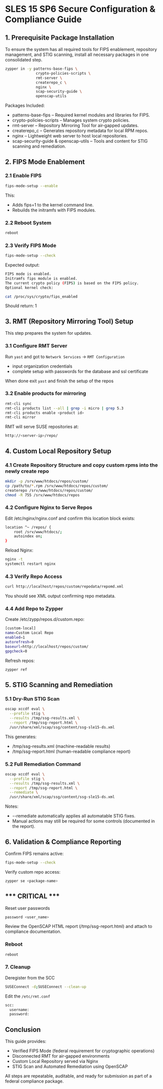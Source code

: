 # SLES 15 SP6 Secure Configuration & Compliance Guide

## 1. Prerequisite Package Installation
To ensure the system has all required tools for FIPS enablement, repository management, and STIG scanning, install all necessary packages in one consolidated step.

```bash
zypper in -y patterns-base-fips \
              crypto-policies-scripts \
              rmt-server \
              createrepo_c \
              nginx \
              scap-security-guide \
              openscap-utils
```
              
Packages Included:
* patterns-base-fips – Required kernel modules and libraries for FIPS.
* crypto-policies-scripts – Manages system crypto policies.
* rmt-server – Repository Mirroring Tool for air‑gapped updates.
* createrepo_c – Generates repository metadata for local RPM repos.
* nginx – Lightweight web server to host local repositories.
* scap-security-guide & openscap-utils – Tools and content for STIG scanning and remediation.

## 2. FIPS Mode Enablement
### 2.1 Enable FIPS
```bash
fips-mode-setup --enable
```
This:
* Adds fips=1 to the kernel command line.
* Rebuilds the initramfs with FIPS modules.

### 2.2 Reboot System
```bash
reboot
```

### 2.3 Verify FIPS Mode
```bash
fips-mode-setup --check
```
Expected output:

```bash
FIPS mode is enabled.
Initramfs fips module is enabled.
The current crypto policy (FIPS) is based on the FIPS policy.
Optional kernel check:
```

```bash
cat /proc/sys/crypto/fips_enabled
```
Should return: 1

## 3. RMT (Repository Mirroring Tool) Setup
This step prepares the system for updates.

### 3.1 Configure RMT Server
Run `yast` and got to `Network Services` -> `RMT Configuration`

* input organization credentials
* complete setup with passwords for the database and ssl certificate

When done exit `yast` and finish the setup of the repos

### 3.2 Enable products for mirroring
```bash
rmt-cli sync
rmt-cli products list --all | grep -i micro | grep 5.3
rmt-cli products enable <product id>
rmt-cli mirror
```

RMT will serve SUSE repositories at:
```bash
http://<server-ip>/repo/
```

## 4. Custom Local Repository Setup

### 4.1 Create Repository Structure and copy custom rpms into the newly create repo

```bash
mkdir -p /srv/www/htdocs/repos/custom/
cp /path/to/*.rpm /srv/www/htdocs/repos/custom/
createrepo /srv/www/htdocs/repos/custom/
chmod -R 755 /srv/www/htdocs/repos
```

### 4.2 Configure Nginx to Serve Repos
Edit /etc/nginx/nginx.conf and confirm this location block exists:
```bash
location ^~ /repos/ {
    root /srv/www/htdocs/;
    autoindex on;
}
```

Reload Nginx:
```bash
nginx -t
systemctl restart nginx
```

### 4.3 Verify Repo Access
```bash
curl http://localhost/repos/custom/repodata/repomd.xml
```
You should see XML output confirming repo metadata.

### 4.4 Add Repo to Zypper
Create /etc/zypp/repos.d/custom.repo:
```bash
[custom-local]
name=Custom Local Repo
enabled=1
autorefresh=0
baseurl=http://localhost/repos/custom/
gpgcheck=0
```

Refresh repos:
```bash
zypper ref
```

## 5. STIG Scanning and Remediation

### 5.1 Dry-Run STIG Scan
```bash
oscap xccdf eval \
  --profile stig \
  --results /tmp/ssg-results.xml \
  --report /tmp/ssg-report.html \
  /usr/share/xml/scap/ssg/content/ssg-sle15-ds.xml
```
This generates:
* /tmp/ssg-results.xml (machine-readable results)
* /tmp/ssg-report.html (human-readable compliance report)

### 5.2 Full Remediation Command
```bash
oscap xccdf eval \
  --profile stig \
  --results /tmp/ssg-results.xml \
  --report /tmp/ssg-report.html \
  --remediate \
  /usr/share/xml/scap/ssg/content/ssg-sle15-ds.xml
```
Notes:
* --remediate automatically applies all automatable STIG fixes.
* Manual actions may still be required for some controls (documented in the report).

## 6. Validation & Compliance Reporting
Confirm FIPS remains active:
```bash
fips-mode-setup --check
```

Verify custom repo access:
```bash
zypper se <package-name>
```
## *** CRITICAL ***

Reset user passwords
```bash
password <user_name>
```

Review the OpenSCAP HTML report (/tmp/ssg-report.html) and attach to compliance documentation.

### Reboot 

```bash
reboot
```

### 7. Cleanup

Deregister from the SCC
```bash
SUSEConnect -d;SUSEConnect --clean-up
```

Edit the `/etc/rmt.conf`
```bash
scc:
  username:
  password:
```

## Conclusion
This guide provides:

* Verified FIPS Mode (federal requirement for cryptographic operations)
* Disconnected RMT for air‑gapped environments
* Custom Local Repository served via Nginx
* STIG Scan and Automated Remediation using OpenSCAP

All steps are repeatable, auditable, and ready for submission as part of a federal compliance package.
